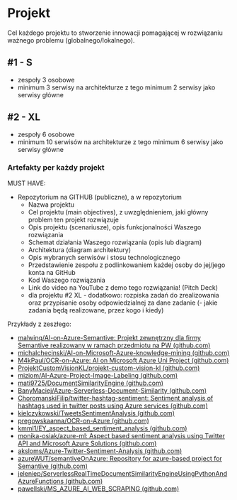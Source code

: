 # Projekt

Cel każdego projektu to stworzenie innowacji pomagającej w rozwiązaniu ważnego problemu (globalnego/lokalnego).



## #1 - S 

- zespoły 3 osobowe
- minimum 3 serwisy na architekturze z tego minimum 2 serwisy jako serwisy główne


## #2 - XL

- zespoły 6 osobowe
- minimum 10 serwisów na architekturze z tego minimum 6 serwisy jako serwisy główne


### Artefakty per każdy projekt
MUST HAVE:
-  Repozytorium na GITHUB (publiczne), a w repozytorium
    -  Nazwa projektu
    -  Cel projektu (main objectives), z uwzględnieniem, jaki główny problem ten projekt rozwiązuje
    -  Opis projektu (scenariusze), opis funkcjonalności Waszego rozwiązania
    -  Schemat działania Waszego rozwiązania (opis lub diagram) 
    -  Architektura (diagram architektury)
    -  Opis wybranych serwisów i stosu technologicznego
    -  Przedstawienie zespołu z podlinkowaniem każdej osoby do jej/jego konta na GitHub
    -  Kod Waszego rozwiązania
    -  Link do video na YouTube z demo tego rozwiązania! (Pitch Deck)
    -  dla projektu #2 XL - dodatkowo: rozpiska zadań do zrealizowania oraz przypisanie osoby odpowiedzialnej za dane zadanie (- jakie zadania będą realizowane, przez kogo i kiedy)
    


Przykłady z zeszłego:

- [malwinq/AI-on-Azure-Semantive: Projekt zewnętrzny dla firmy Semantive realizowany w ramach przedmiotu na PW (github.com)](https://github.com/malwinq/AI-on-Azure-Semantive)
- [michalchecinski/AI-on-Microsoft-Azure-knowledge-mining (github.com)](https://github.com/michalchecinski/AI-on-Microsoft-Azure-knowledge-mining)
- [M4kPaul/OCR-on-Azure: AI on Microsoft Azure Uni Project (github.com)](https://github.com/M4kPaul/OCR-on-Azure)
- [ProjektCustomVisionKL/projekt-custom-vision-kl (github.com)](https://github.com/ProjektCustomVisionKL/projekt-custom-vision-kl)
- [miziom/AI-Azure-Project-Image-Labeling (github.com)](https://github.com/miziom/AI-Azure-Project-Image-Labeling)
- [mati9725/DocumentSimilarityEngine (github.com)](https://github.com/mati9725/DocumentSimilarityEngine)
- [BanyMaciej/Azure-Serverless-Document-Similarity (github.com)](https://github.com/BanyMaciej/Azure-Serverless-Document-Similarity)
- [ChoromanskiFilip/twitter-hashtag-sentiment: Sentiment analysis of hashtags used in twitter posts using Azure services (github.com)](https://github.com/ChoromanskiFilip/twitter-hashtag-sentiment)
- [kielczykowski/TweetsSentimentAnalysis (github.com)](https://github.com/kielczykowski/TweetsSentimentAnalysis)
- [pregowskaanna/OCR-on-Azure (github.com)](https://github.com/pregowskaanna/OCR-on-Azure)
- [kmml1/EY_aspect_based_sentiment_analysis (github.com)](https://github.com/kmml1/EY_aspect_based_sentiment_analysis)
- [monika-osiak/azure-ml: Aspect based sentiment analysis using Twitter API and Microsoft Azure Solutions (github.com)](https://github.com/monika-osiak/azure-ml)
- [aksloms/Azure-Twitter-Sentiment-Analysis (github.com)](https://github.com/aksloms/Azure-Twitter-Sentiment-Analysis)
- [azureWUT/semantiveOnAzure: Repository for azure-based project for Semantive (github.com)](https://github.com/azureWUT/semantiveOnAzure)
- [jeleniep/ServerlessRealTimeDocumentSimilarityEngineUsingPythonAndAzureFunctions (github.com)](https://github.com/jeleniep/ServerlessRealTimeDocumentSimilarityEngineUsingPythonAndAzureFunctions)
- [pawellski/MS_AZURE_AI_WEB_SCRAPING (github.com)](https://github.com/pawellski/MS_AZURE_AI_WEB_SCRAPING)


